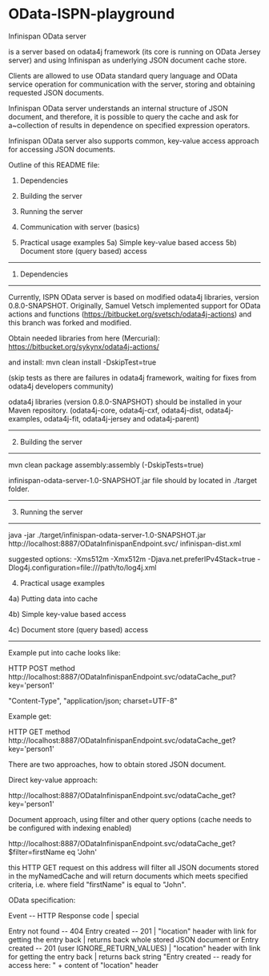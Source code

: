 OData-ISPN-playground
=====================

Infinispan OData server

is a server based on odata4j framework (its core is running on OData Jersey server) and using Infinispan
as underlying JSON document cache store.

Clients are allowed to use OData standard query language and OData service operation
for communication with the server, storing and obtaining requested JSON documents.

Infinispan OData server understands an internal structure of JSON document,
and therefore, it is possible to query the cache and ask for a~collection
of results in dependence on specified expression operators.

Infinispan OData server also supports common, key-value access approach
for accessing JSON documents.


Outline of this README file:

1) Dependencies
2) Building the server
3) Running the server

4) Communication with server (basics)

5) Practical usage examples
5a) Simple key-value based access
5b) Document store (query based) access


---------------
1) Dependencies
---------------

Currently, ISPN OData server is based on modified odata4j libraries, version 0.8.0-SNAPSHOT.
Originally, Samuel Vetsch implemented support for OData actions and functions
(https://bitbucket.org/svetsch/odata4j-actions) and this branch was forked and modified.

Obtain needed libraries from here (Mercurial):
https://bitbucket.org/sykynx/odata4j-actions/

and install:
mvn clean install -DskipTest=true

(skip tests as there are failures in odata4j framework, waiting for fixes from odata4j developers community)

odata4j libraries (version 0.8.0-SNAPSHOT) should be installed in your Maven repository.
(odata4j-core, odata4j-cxf,  odata4j-dist,  odata4j-examples,  odata4j-fit, odata4j-jersey and odata4j-parent)


----------------------
2) Building the server
----------------------

mvn clean package assembly:assembly (-DskipTests=true)

infinispan-odata-server-1.0-SNAPSHOT.jar file should by located in ./target folder.

---------------------
3) Running the server
---------------------

java -jar ./target/infinispan-odata-server-1.0-SNAPSHOT.jar http://localhost:8887/ODataInfinispanEndpoint.svc/ infinispan-dist.xml

suggested options:
-Xms512m -Xmx512m
-Djava.net.preferIPv4Stack=true
-Dlog4j.configuration=file:///path/to/log4j.xml


4) Practical usage examples


4a) Putting data into cache

4b) Simple key-value based access

4c) Document store (query based) access








-----------------


Example put into cache looks like:

HTTP POST method
http://localhost:8887/ODataInfinispanEndpoint.svc/odataCache_put?key='person1'

"Content-Type", "application/json; charset=UTF-8"

Example get:

HTTP GET method
http://localhost:8887/ODataInfinispanEndpoint.svc/odataCache_get?key='person1'




There are two approaches, how to obtain stored JSON document.

Direct key-value approach:

http://localhost:8887/ODataInfinispanEndpoint.svc/odataCache_get?key='person1'


Document approach, using filter and other query options (cache needs to be configured with indexing enabled)

http://localhost:8887/ODataInfinispanEndpoint.svc/odataCache_get?$filter=firstName eq 'John'



this HTTP GET request on this address will filter all JSON documents stored in the myNamedCache
and will return documents which meets specified criteria, i.e. where field "firstName" is equal to "John".




OData specification:

Event -- HTTP Response code | special

Entry not found -- 404
Entry created -- 201 | "location" header with link for getting the entry back | returns back whole stored JSON document
or
Entry created -- 201 (user IGNORE_RETURN_VALUES) | "location" header with link for getting the entry back |
returns back string "Entry created -- ready for access here: " + content of "location" header
